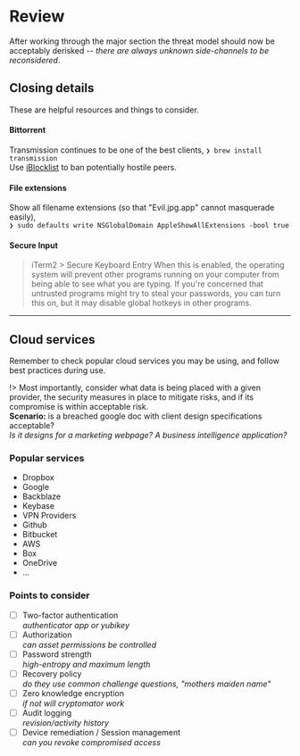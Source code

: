 
Review
=======

After working through the major section the threat model should now be acceptably derisked -- _there are always unknown side-channels to be reconsidered_.


Closing details
----------------

These are helpful resources and things to consider.

#### Bittorrent 

Transmission continues to be one of the best clients, `❯ brew install transmission`  
Use [iBlocklist](https://www.iblocklist.com/) to ban potentially hostile peers.

#### File extensions

Show all filename extensions (so that "Evil.jpg.app" cannot masquerade easily),  
`❯ sudo defaults write NSGlobalDomain AppleShowAllExtensions -bool true`

#### Secure Input

> iTerm2 > Secure Keyboard Entry
When this is enabled, the operating system will prevent other programs running on your computer from being able to see what you are typing. If you're concerned that untrusted programs might try to steal your passwords, you can turn this on, but it may disable global hotkeys in other programs.

---

Cloud services
---------------

Remember to check popular cloud services you may be using, and follow best practices during use. 

!> Most importantly, consider what data is being placed with a given provider, the security measures in place to mitigate risks, and if its compromise is within acceptable risk.  
**Scenario:** is a breached google doc with client design specifications acceptable?  
_Is it designs for a marketing webpage? A business intelligence application?_

### Popular services ###

- Dropbox
- Google
- Backblaze
- Keybase
- VPN Providers
- Github
- Bitbucket
- AWS
- Box
- OneDrive
- ...


### Points to consider ###

- [ ] Two-factor authentication  
    _authenticator app or yubikey_
- [ ] Authorization  
    _can asset permissions be controlled_
- [ ] Password strength  
    _high-entropy and maximum length_
- [ ] Recovery policy  
    _do they use common challenge questions, "mothers maiden name"_
- [ ] Zero knowledge encryption  
    _if not will cryptomator work_
- [ ] Audit logging  
    _revision/activity history_
- [ ] Device remediation / Session management  
    _can you revoke compromised access_
